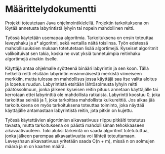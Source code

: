 # Määrittelydokumentti

Projekti toteutetaan Java ohjelmointikielellä. Projektin tarkoituksena on löytää annetusta labyrintistä lyhyin tai nopein 
mahdollinen reitti. 

Työssä käytetään usemapaa algoritmia. Tarkoituksena on ensin toteuttaa leveyshaku ja a* algoritmi, sekä vertailla näitä 
toisiinsa. Työn edetessä mahdollisuuksien mukaan totetutetaan lisää algortimejä. Kyseiset algoritmit valikoituivat sen 
takia, koska ne ovat yksiä tunnetuimpia reitinhaku algortimejä ainakin itselle. 

Käyttäjä antaa ohjelmalle syötteenä binääri labyrintin ja sen koon. Tällä hetkellä reitti etsitään labyrintin ensimmäisestä merkistä viimeiseen merkkiin, mutta tulossa on mahdollisus jossa käyttäjä saa itse valita aloitus ja lopetus ruudun.  Labyrintistä etsitään lähtösolmusta lyhyin reitti päätössolmuun, jonka jälkeen kyseisen reitin pituus annetaan käyttäjälle tai kerrotaan ettei labyrinttiä ole mahdollista ratkaista. Labyrintti koostuu 0, joka tarkoittaa seinää ja 1, joka tarkoittaa mahdollista kulkureittiä. Jos aikaa jää tarkoituksena on myös tarkoituksena toteuttaa toiminto, joka näyttää käyttäjälle antamastaan labyrintistä reitin, jota pitkin on kujettu.

Työssä käytettävien algortimien aikavaativuus riippu pitkälti totetutus tavasta, mutta tarkoituksena on päästä 
mahdollisiman tehokkaaseen aikavaativuuteen. Toki aluksi tärkeintä on saada algoritmit totetututtua, jonka jälkeen 
parempaa aikavaativuutta voi lähteä toteuttamaan. Leveyshaun aikavaativuus yritetään saada O(n + m), missä n on solmujen määrä ja m on kaarten määrä.
